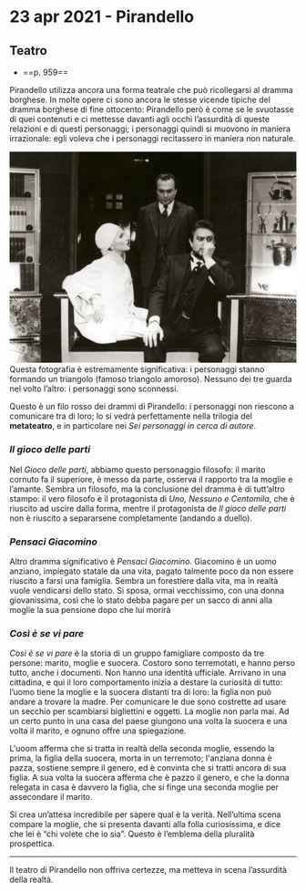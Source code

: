 # 23 apr 2021 - Pirandello
## Teatro
- ==p. 959==

Pirandello utilizza ancora una forma teatrale che può ricollegarsi al dramma borghese. 
In molte opere ci sono ancora le stesse vicende tipiche del dramma borghese di fine ottocento: Pirandello però è come se le svuotasse di quei contenuti e ci mettesse davanti agli occhi l’assurdità di queste relazioni e di questi personaggi; i personaggi quindi si muovono in maniera irrazionale: egli voleva che i personaggi recitassero in maniera non naturale.

![Schermata 2021-05-14 alle 19.53.41](/assets/Schermata%202021-05-14%20alle%2019.53.41.png)
Questa fotografia è estremamente significativa: i personaggi stanno formando un triangolo (famoso triangolo amoroso). Nessuno dei tre guarda nel volto l’altro: i personaggi sono sconnessi.

Questo è un filo rosso dei drammi di Pirandello: i personaggi non riescono a comunicare tra di loro; lo si vedrà perfettamente nella trilogia del **metateatro**, e in particolare nei *Sei personaggi in cerca di autore*.

### *Il gioco delle parti*

Nel *Gioco delle parti*, abbiamo questo personaggio filosofo: il marito cornuto fa il superiore, è messo da parte, osserva il rapporto tra la moglie e l’amante.
Sembra un filosofo, ma la conclusione del dramma è di tutt’altro stampo: il vero filosofo è il protagonista di *Uno, Nessuno e Centomila*, che è riuscito ad uscire dalla forma, mentre il protagonista de *Il gioco delle parti* non è riuscito a separarsene completamente (andando a duello).

### *Pensaci Giacomino*

Altro dramma significativo è *Pensaci Giacomino*. 
Giacomino è un uomo anziano, impiegato statale da una vita, pagato talmente poco da non essere riuscito a farsi una famiglia.
Sembra un forestiere dalla vita, ma in realtà vuole vendicarsi dello stato.
Si sposa, ormai vecchissimo, con una donna giovanissima, così che lo stato debba pagare per un sacco di anni alla moglie la sua pensione dopo che lui morirà

### *Così è se vi pare*

*Così è se vi pare* è la storia di un gruppo famigliare composto da tre persone: marito, moglie e suocera. Costoro sono terremotati, e hanno perso tutto, anche i documenti. Non hanno una identità ufficiale.
Arrivano in una cittadina, e qui il loro comportamento inizia a destare la curiosità di tutto: l’uomo tiene la moglie e la suocera distanti tra di loro: la figlia non può andare a trovare la madre.
Per comunicare le due sono costrette ad usare un secchio per scambiarsi bigliettini e oggetti.
La moglie non parla mai.
Ad un certo punto in una casa del paese giungono una volta la suocera e una volta il marito, e ognuno offre una spiegazione. 

L'uoom afferma che si tratta in realtà della seconda moglie, essendo la prima, la figlia della suocera, morta in un terremoto; l'anziana donna è pazza, sostiene sempre il genero, ed è convinta che si tratti ancora di sua figlia.
A sua volta la suocera afferma che è pazzo il genero, e che la donna relegata in casa è davvero la figlia, che si finge una seconda moglie per assecondare il marito.

Si crea un’attesa incredibile per sapere qual è la verità. Nell’ultima scena compare la moglie, che si presenta davanti alla folla curiosissima, e dice che lei è “chi volete che io sia”.
Questo è l’emblema della pluralità prospettica.

---

Il teatro di Pirandello non offriva certezze, ma metteva in scena l’assurdità della realtà.